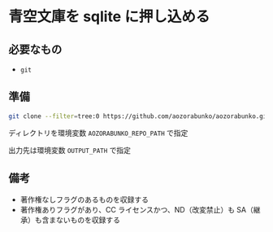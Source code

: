 # 青空文庫を sqlite に押し込める

## 必要なもの

- `git`

## 準備

```sh
git clone --filter=tree:0 https://github.com/aozorabunko/aozorabunko.git
```

ディレクトリを環境変数 `AOZORABUNKO_REPO_PATH` で指定

出力先は環境変数 `OUTPUT_PATH` で指定

## 備考

- 著作権なしフラグのあるものを収録する
- 著作権ありフラグがあり、CC ライセンスかつ、ND（改変禁止）も SA（継承）も含まないものを収録する
